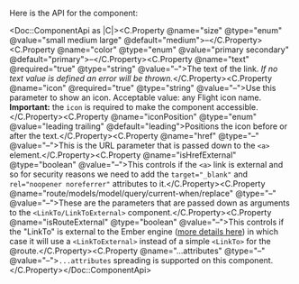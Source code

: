Here is the API for the component:

<Doc::ComponentApi as |C|><C.Property @name="size" @type="enum" @value="small medium large" @default="medium">–</C.Property><C.Property @name="color" @type="enum" @value="primary secondary" @default="primary">–</C.Property><C.Property @name="text" @required="true" @type="string" @value="–">The text of the link. _If no text value is defined an error will be thrown._</C.Property><C.Property @name="icon" @required="true" @type="string" @value="–">Use this parameter to show an icon. Acceptable value: any Flight icon name. **Important:** the `icon` is required to make the component accessible.</C.Property><C.Property @name="iconPosition" @type="enum" @value="leading trailing" @default="leading">Positions the icon before or after the text.</C.Property><C.Property @name="href" @type="–" @value="–">This is the URL parameter that is passed down to the `<a>` element.</C.Property><C.Property @name="isHrefExternal" @type="boolean" @value="–">This controls if the `<a>` link is external and so for security reasons we need to add the `target="_blank"` and `rel="noopener noreferrer"` attributes to it.</C.Property><C.Property @name="route/models/model/query/current-when/replace" @type="–" @value="–">These are the parameters that are passed down as arguments to the `<LinkTo/LinkToExternal>` component.</C.Property><C.Property @name="isRouteExternal" @type="boolean" @value="–">This controls if the "LinkTo" is external to the Ember engine ([more details here](https://ember-engines.com/docs/link-to-external)) in which case it will use a `<LinkToExternal>` instead of a simple `<LinkTo>` for the @route.</C.Property><C.Property @name="...attributes" @type="–" @value="–">`...attributes` spreading is supported on this component.</C.Property></Doc::ComponentApi>